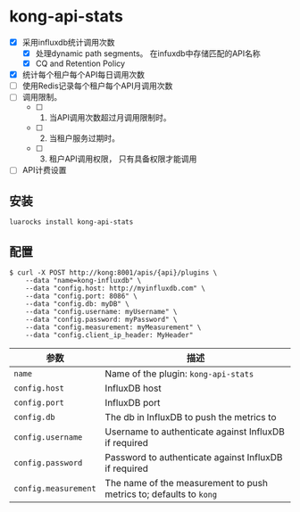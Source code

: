 # kong-api-stats

- [x] 采用influxdb统计调用次数
    - [x] 处理dynamic path segments。 在infuxdb中存储匹配的API名称
    - [x] CQ and Retention Policy
- [x] 统计每个租户每个API每日调用次数
- [ ] 使用Redis记录每个租户每个API月调用次数
- [ ] 调用限制。
    - [ ] 1. 当API调用次数超过月调用限制时。
    - [ ] 2. 当租户服务过期时。
    - [ ] 3. 租户API调用权限， 只有具备权限才能调用
- [ ] API计费设置

##  安装
```
luarocks install kong-api-stats
```

##  配置

```
$ curl -X POST http://kong:8001/apis/{api}/plugins \
    --data "name=kong-influxdb" \
    --data "config.host: http://myinfluxdb.com" \
    --data "config.port: 8086" \
    --data "config.db: myDB" \
    --data "config.username: myUsername" \
    --data "config.password: myPassword" \
    --data "config.measurement: myMeasurement" \
    --data "config.client_ip_header: MyHeader"
```

| 参数  | 描述 |
| ------------- | ------------- |
| `name`  | Name of the plugin: `kong-api-stats`  |
| `config.host` | InfluxDB host  |
| `config.port`  | InfluxDB port  |
| `config.db`  | The db in InfluxDB to push the metrics to  |
| `config.username`  | Username to authenticate against InfluxDB if required |
| `config.password`  | Password to authenticate against InfluxDB if required  |
| `config.measurement`  | The name of the measurement to push metrics to; defaults to `kong`  |